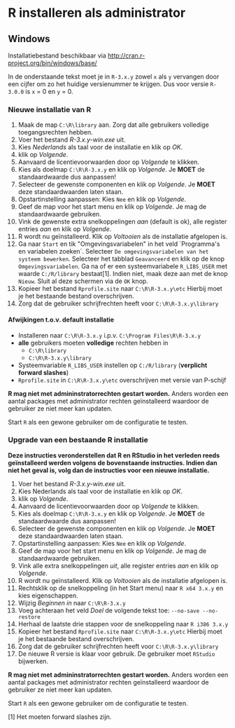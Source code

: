 R installeren als administrator
================

Windows
-------

Installatiebestand beschikbaar via <http://cran.r-project.org/bin/windows/base/>

In de onderstaande tekst moet je in `R-3.x.y` zowel `x` als `y` vervangen door een cijfer om zo het huidige versienummer te krijgen. Dus voor versie `R-3.0.0` is `x` = 0 en `y` = 0.

### Nieuwe installatie van R

1.  Maak de map `C:\R\library` aan. Zorg dat alle gebruikers volledige toegangsrechten hebben.
2.  Voer het bestand *R-3.x.y-win.exe* uit.
3.  Kies *Nederlands* als taal voor de installatie en klik op *OK*.
4.  klik op *Volgende*.
5.  Aanvaard de licentievoorwaarden door op *Volgende* te klikken.
6.  Kies als doelmap `C:\R\R-3.x.y` en klik op *Volgende*. Je **MOET** de standaardwaarde dus aanpassen!
7.  Selecteer de gewenste componenten en klik op *Volgende*. Je **MOET** deze standaardwaarden laten staan.
8.  Opstartinstelling aanpassen: Kies `Nee` en klik op *Volgende*.
9.  Geef de map voor het start menu en klik op *Volgende*. Je mag de standaardwaarde gebruiken.
10. Vink de gewenste extra snelkoppelingen *aan* (default is ok), alle register entries *aan* en klik op *Volgende*.
11. R wordt nu geïnstalleerd. Klik op *Voltooien* als de installatie afgelopen is.
12. Ga naar `Start` en tik "Omgevingsvariabelen" in het veld ´Programma's en variabelen zoeken´. Selecteer `De omgevingsvariabelen van het systeem bewerken`. Selecteer het tabblad `Geavanceerd` en klik op de knop `Omgevingsvariabelen`. Ga na of er een systeemvariabele `R_LIBS_USER` met waarde `C:/R/library` bestaat[1]. Indien niet, maak deze aan met de knop `Nieuw`. Sluit al deze schermen via de `OK` knop.
13. Kopieer het bestand `Rprofile.site` naar `C:\R\R-3.x.y\etc` Hierbij moet je het bestaande bestand overschrijven.
14. Zorg dat de gebruiker schrijfrechten heeft voor `C:\R\R-3.x.y\library`

#### Afwijkingen t.o.v. default installatie

-   Installeren naar `C:\R\R-3.x.y` i.p.v. `C:\Program Files\R\R-3.x.y`
-   **alle** gebruikers moeten **volledige** rechten hebben in
    -   `C:\R\library`
    -   `C:\R\R-3.x.y\library`
-   Systeemvariable `R_LIBS_USER` instellen op `C:/R/library` (**verplicht forward slashes**)
-   `Rprofile.site` in `C:\R\R-3.x.y\etc` overschrijven met versie van P-schijf

**R mag niet met admininstratorrechten gestart worden.** Anders worden een aantal packages met administrator rechten geïnstalleerd waardoor de gebruiker ze niet meer kan updaten.

Start `R` als een gewone gebruiker om de configuratie te testen.

### Upgrade van een bestaande R installatie

**Deze instructies veronderstellen dat R en RStudio in het verleden reeds geïnstalleerd werden volgens de bovenstaande instructies. Indien dan niet het geval is, volg dan de instructies voor een nieuwe installatie.**

1.  Voer het bestand *R-3.x.y-win.exe* uit.
2.  Kies Nederlands als taal voor de installatie en klik op *OK*.
3.  klik op *Volgende*.
4.  Aanvaard de licentievoorwaarden door op *Volgende* te klikken.
5.  Kies als doelmap `C:\R\R-3.x.y` en klik op *Volgende*. Je **MOET** de standaardwaarde dus aanpassen!
6.  Selecteer de gewenste componenten en klik op *Volgende*. Je **MOET** deze standaardwaarden laten staan.
7.  Opstartinstelling aanpassen: Kies `Nee` en klik op *Volgende*.
8.  Geef de map voor het start menu en klik op *Volgende*. Je mag de standaardwaarde gebruiken.
9.  Vink alle extra snelkoppelingen *uit*, alle register entries *aan* en klik op *Volgende*.
10. R wordt nu geïnstalleerd. Klik op *Voltooien* als de installatie afgelopen is.
11. Rechtsklik op de snelkoppeling (in het Start menu) naar `R x64 3.x.y` en kies eigenschappen.
12. Wijzig *Beginnen in* naar `C:\R\R-3.x.y`
13. Voeg achteraan het veld *Doel* de volgende tekst toe: `--no-save --no-restore`
14. Herhaal de laatste drie stappen voor de snelkoppeling naar `R i386 3.x.y`
15. Kopieer het bestand `Rprofile.site` naar `C:\R\R-3.x.y\etc` Hierbij moet je het bestaande bestand overschrijven.
16. Zorg dat de gebruiker schrijfrechten heeft voor `C:\R\R-3.x.y\library`
17. De nieuwe R versie is klaar voor gebruik. De gebruiker moet `RStudio` bijwerken.

**R mag niet met admininstratorrechten gestart worden.** Anders worden een aantal packages met administrator rechten geïnstalleerd waardoor de gebruiker ze niet meer kan updaten.

Start `R` als een gewone gebruiker om de configuratie te testen.

[1] Het moeten forward slashes zijn.
